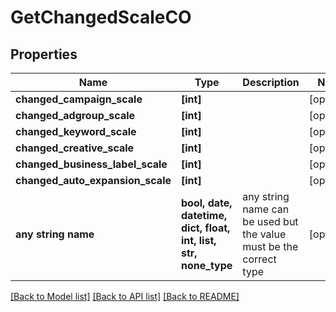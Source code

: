 # GetChangedScaleCO


## Properties
Name | Type | Description | Notes
------------ | ------------- | ------------- | -------------
**changed_campaign_scale** | **[int]** |  | [optional] 
**changed_adgroup_scale** | **[int]** |  | [optional] 
**changed_keyword_scale** | **[int]** |  | [optional] 
**changed_creative_scale** | **[int]** |  | [optional] 
**changed_business_label_scale** | **[int]** |  | [optional] 
**changed_auto_expansion_scale** | **[int]** |  | [optional] 
**any string name** | **bool, date, datetime, dict, float, int, list, str, none_type** | any string name can be used but the value must be the correct type | [optional]

[[Back to Model list]](../README.md#documentation-for-models) [[Back to API list]](../README.md#documentation-for-api-endpoints) [[Back to README]](../README.md)



